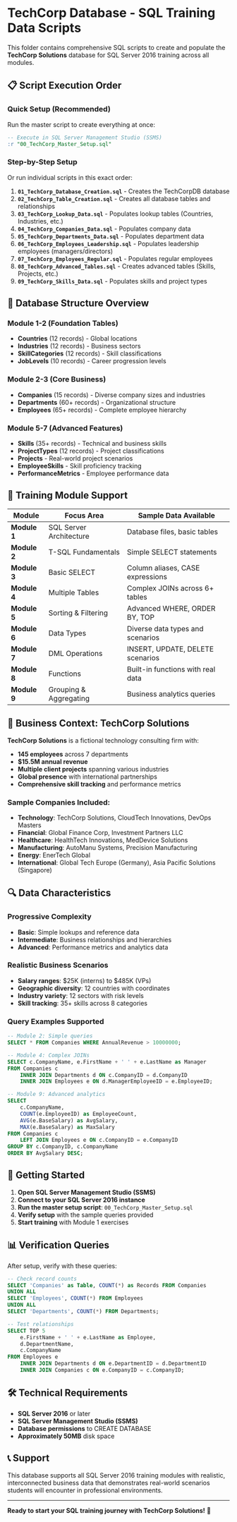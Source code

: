 # TechCorp Database - SQL Training Data Scripts

This folder contains comprehensive SQL scripts to create and populate the **TechCorp Solutions** database for SQL Server 2016 training across all modules.

## 📋 Script Execution Order

### **Quick Setup (Recommended)**
Run the master script to create everything at once:
```sql
-- Execute in SQL Server Management Studio (SSMS)
:r "00_TechCorp_Master_Setup.sql"
```

### **Step-by-Step Setup**
Or run individual scripts in this exact order:

1. **`01_TechCorp_Database_Creation.sql`** - Creates the TechCorpDB database
2. **`02_TechCorp_Table_Creation.sql`** - Creates all database tables and relationships
3. **`03_TechCorp_Lookup_Data.sql`** - Populates lookup tables (Countries, Industries, etc.)
4. **`04_TechCorp_Companies_Data.sql`** - Populates company data
5. **`05_TechCorp_Departments_Data.sql`** - Populates department data
6. **`06_TechCorp_Employees_Leadership.sql`** - Populates leadership employees (managers/directors)
7. **`07_TechCorp_Employees_Regular.sql`** - Populates regular employees
8. **`08_TechCorp_Advanced_Tables.sql`** - Creates advanced tables (Skills, Projects, etc.)
9. **`09_TechCorp_Skills_Data.sql`** - Populates skills and project types

## 🏢 Database Structure Overview

### **Module 1-2 (Foundation Tables)**
- **Countries** (12 records) - Global locations
- **Industries** (12 records) - Business sectors  
- **SkillCategories** (12 records) - Skill classifications
- **JobLevels** (10 records) - Career progression levels

### **Module 2-3 (Core Business)**
- **Companies** (15 records) - Diverse company sizes and industries
- **Departments** (60+ records) - Organizational structure
- **Employees** (65+ records) - Complete employee hierarchy

### **Module 5-7 (Advanced Features)**
- **Skills** (35+ records) - Technical and business skills
- **ProjectTypes** (12 records) - Project classifications
- **Projects** - Real-world project scenarios
- **EmployeeSkills** - Skill proficiency tracking
- **PerformanceMetrics** - Employee performance data

## 🎯 Training Module Support

| Module | Focus Area | Sample Data Available |
|--------|------------|----------------------|
| **Module 1** | SQL Server Architecture | Database files, basic tables |
| **Module 2** | T-SQL Fundamentals | Simple SELECT statements |
| **Module 3** | Basic SELECT | Column aliases, CASE expressions |
| **Module 4** | Multiple Tables | Complex JOINs across 6+ tables |
| **Module 5** | Sorting & Filtering | Advanced WHERE, ORDER BY, TOP |
| **Module 6** | Data Types | Diverse data types and scenarios |
| **Module 7** | DML Operations | INSERT, UPDATE, DELETE scenarios |
| **Module 8** | Functions | Built-in functions with real data |
| **Module 9** | Grouping & Aggregating | Business analytics queries |

## 💼 Business Context: TechCorp Solutions

**TechCorp Solutions** is a fictional technology consulting firm with:
- **145 employees** across 7 departments
- **$15.5M annual revenue**
- **Multiple client projects** spanning various industries
- **Global presence** with international partnerships
- **Comprehensive skill tracking** and performance metrics

### Sample Companies Included:
- **Technology**: TechCorp Solutions, CloudTech Innovations, DevOps Masters
- **Financial**: Global Finance Corp, Investment Partners LLC  
- **Healthcare**: HealthTech Innovations, MedDevice Solutions
- **Manufacturing**: AutoManu Systems, Precision Manufacturing
- **Energy**: EnerTech Global
- **International**: Global Tech Europe (Germany), Asia Pacific Solutions (Singapore)

## 🔍 Data Characteristics

### **Progressive Complexity**
- **Basic**: Simple lookups and reference data
- **Intermediate**: Business relationships and hierarchies  
- **Advanced**: Performance metrics and analytics data

### **Realistic Business Scenarios**
- **Salary ranges**: $25K (interns) to $485K (VPs)
- **Geographic diversity**: 12 countries with coordinates
- **Industry variety**: 12 sectors with risk levels
- **Skill tracking**: 35+ skills across 8 categories

### **Query Examples Supported**
```sql
-- Module 2: Simple queries
SELECT * FROM Companies WHERE AnnualRevenue > 10000000;

-- Module 4: Complex JOINs
SELECT c.CompanyName, e.FirstName + ' ' + e.LastName as Manager
FROM Companies c
    INNER JOIN Departments d ON c.CompanyID = d.CompanyID
    INNER JOIN Employees e ON d.ManagerEmployeeID = e.EmployeeID;

-- Module 9: Advanced analytics
SELECT 
    c.CompanyName,
    COUNT(e.EmployeeID) as EmployeeCount,
    AVG(e.BaseSalary) as AvgSalary,
    MAX(e.BaseSalary) as MaxSalary
FROM Companies c
    LEFT JOIN Employees e ON c.CompanyID = e.CompanyID
GROUP BY c.CompanyID, c.CompanyName
ORDER BY AvgSalary DESC;
```

## 🚀 Getting Started

1. **Open SQL Server Management Studio (SSMS)**
2. **Connect to your SQL Server 2016 instance**
3. **Run the master setup script**: `00_TechCorp_Master_Setup.sql`
4. **Verify setup** with the sample queries provided
5. **Start training** with Module 1 exercises

## 📊 Verification Queries

After setup, verify with these queries:

```sql
-- Check record counts
SELECT 'Companies' as Table, COUNT(*) as Records FROM Companies
UNION ALL
SELECT 'Employees', COUNT(*) FROM Employees
UNION ALL  
SELECT 'Departments', COUNT(*) FROM Departments;

-- Test relationships
SELECT TOP 5
    e.FirstName + ' ' + e.LastName as Employee,
    d.DepartmentName,
    c.CompanyName
FROM Employees e
    INNER JOIN Departments d ON e.DepartmentID = d.DepartmentID
    INNER JOIN Companies c ON e.CompanyID = c.CompanyID;
```

## 🛠️ Technical Requirements

- **SQL Server 2016** or later
- **SQL Server Management Studio (SSMS)**
- **Database permissions** to CREATE DATABASE
- **Approximately 50MB** disk space

## 📞 Support

This database supports all SQL Server 2016 training modules with realistic, interconnected business data that demonstrates real-world scenarios students will encounter in professional environments.

---
**Ready to start your SQL training journey with TechCorp Solutions!** 🚀